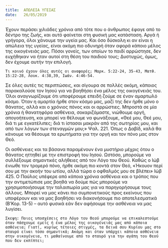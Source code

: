 ```yaml
---
title:  ΑΠΩΛΕΙΑ ΥΓΕΙΑΣ
date:   26/05/2019
---
```


Έχουν περάσει χιλιάδες χρόνια από τότε που ο άνθρωπος έφαγε από το δέντρο της ζωής, και αυτό φαίνεται στη φυσική μας κατάσταση. Αργά ή γρήγορα, όλοι χάνουμε την υγεία μας. Και όσο δύσκολη κι αν είναι η απώλεια της υγείας, είναι ακόμη πιο οδυνηρή όταν αφορά κάποιο μέλος της οικογένειάς μας. Πόσοι γονείς, των οποίων το παιδί αρρώστησε, δεν ευχήθηκαν να ήταν αυτοί στη θέση του παιδιού τους; Δυστυχώς, όμως, δεν έχουμε αυτήν την επιλογή.

`Τι κοινό έχουν όλες αυτές οι αναφορές; Μαρκ. 5:22-24, 35-43, Ματθ. 15:22-28, Λουκ. 4:38,39, Ιωάν. 4:46-54.`

Σε όλες αυτές τις περιπτώσεις, και σίγουρα σε πολλές ακόμη, κάποιος παρακαλούσε τον Ιησού για να βοηθήσει ένα μέλος της οικογένειάς του. Όλοι αναγνωρίζουμε ότι υποφέρουμε επειδή ζούμε σε έναν αμαρτωλό κόσμο. Όταν η αμαρτία ήρθε στον κόσμο μας, μαζί της δεν ήρθε μόνο ο θάνατος, αλλά και ο χρόνιος πόνος και οι αρρώστιες. Μπροστά σε μία χρόνια ή θανατηφόρα ασθένεια, σοκαριζόμαστε, νιώθουμε οργή, απογοήτευση, και μπορεί να θέλουμε να φωνάξουμε, «Θεέ μου, Θεέ μου, διά τι με εγκατέλιπες; διά τι ίστασαι μακράν από της σωτηρίας μου, και από των λόγων των στεναγμών μου;» Ψαλ. 221. Όπως ο Δαβίδ, καλά θα κάνουμε να θέσουμε τα ερωτήματα για την οργή και τον πόνο μας στον Θεό. 

Οι ασθένειες και τα βάσανα παραμένουν ένα μυστήριο μέχρις ότου ο θάνατος ηττηθεί με την επιστροφή του Ιησού. Ωστόσο, μπορούμε να συλλέξουμε σημαντικές αλήθειες από τον Λόγο του Θεού. Καθώς ο Ιώβ ένιωθε τον τρομερό πόνο, ήρθε ακόμη πιο κοντά στον Θεό, «Ήκουον περί σου με την ακοήν του ωτίου, αλλά τώρα ο οφθαλμός μου σε βλέπει» Ιώβ 425. Ο Παύλος υπέφερε από κάποια χρόνια ασθένεια και ο τρόπος που την αντιμετώπισε μας βοηθά να δούμε πώς μπορούμε να χρησιμοποιήσουμε την ταλαιπωρία μας για να παρηγορήσουμε τους άλλους. Μπορεί να μας κάνει πιο συμπονετικούς προς εκείνους που υποφέρουν και να μας βοηθήσει να διακονήσουμε πιο αποτελεσματικά (Β’Κορ. 13-5) – αυτό φυσικά εάν δεν αφήσουμε την ασθένεια να μας λυγίσει. 

`Σκεψη: Ποιες υποσχέσεις στο Λόγο του Θεού μπορούμε να επικαλεστούμε όταν πάσχουμε εμείς ή ένα μέλος της οικογένειάς μας από κάποια ασθένεια; Γιατί, κυρίως τέτοιες στιγμές, τα δεινά σου Κυρίου μας στο σταυρό είναι τόσο σημαντικά; Ακόμη και όταν υπάρχει κάποια ασθένεια στην οικογένεια, τι μαθαίνουμε από το σταυρό για την αγάπη του Θεού που δεν εκπίπτει; `